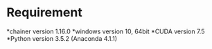 # Requirement

*chainer version 1.16.0
*windows version 10, 64bit
*CUDA version 7.5
*Python version 3.5.2 (Anaconda 4.1.1)
